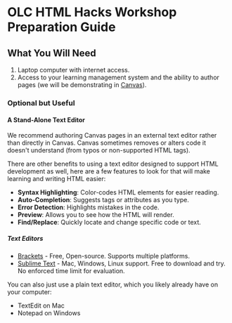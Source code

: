 
# OLC HTML Hacks Workshop Preparation Guide

## What You Will Need

1. Laptop computer with internet access.
2. Access to your learning management system and the ability to author pages (we will be demonstrating in [Canvas](https://www.instructure.com/canvas)).

### Optional but Useful

#### A Stand-Alone Text Editor

We recommend authoring Canvas pages in an external text editor rather than directly in Canvas. Canvas sometimes removes or alters code it doesn't understand (from typos or non-supported HTML tags).

There are other benefits to using a text editor designed to support HTML development as well, here are a few features to look for that will make learning and writing HTML easier:

- **Syntax Highlighting**: Color-codes HTML elements for easier reading.
- **Auto-Completion**: Suggests tags or attributes as you type.
- **Error Detection**: Highlights mistakes in the code.
- **Preview**: Allows you to see how the HTML will render.
- **Find/Replace**: Quickly locate and change specific code or text.

##### Text Editors

- [Brackets](https://brackets.io/) - Free, Open-source. Supports multiple platforms.
- [Sublime Text](http://www.sublimetext.com/) - Mac, Windows, Linux support. 
Free to download and try. No enforced time limit for evaluation.

You can also just use a plain text editor, which you likely already have on your computer:

- TextEdit on Mac
- Notepad on Windows